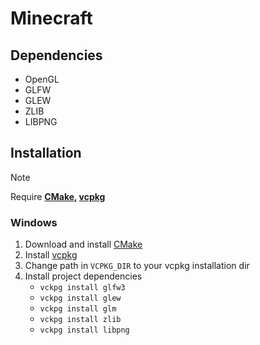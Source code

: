 # Minecraft

## Dependencies
- OpenGL
- GLFW
- GLEW
- ZLIB
- LIBPNG

## Installation
> [!NOTE]
> Require **[CMake](https://cmake.org/), [vcpkg](https://vcpkg.io/en/)**

### Windows
1. Download and install [CMake](https://cmake.org/download/)
2. Install [vcpkg](https://learn.microsoft.com/en-us/vcpkg/get_started/overview)
3. Change path in `VCPKG_DIR` to your vcpkg installation dir
4. Install project dependencies
    - `vckpg install glfw3` <br>
    - `vckpg install glew` <br>
    - `vckpg install glm` <br>
    - `vckpg install zlib` <br>
    - `vckpg install libpng` <br>
